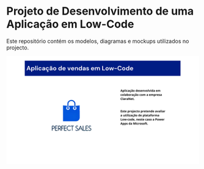 # Projeto de Desenvolvimento de uma Aplicação em Low-Code

Este repositório contém os modelos, diagramas e mockups utilizados no projecto.

![Título da Aplicação](./title.png)
